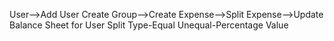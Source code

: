 User-->Add User
Create Group-->Create Expense-->Split Expense-->Update Balance Sheet for User
Split Type-Equal
           Unequal-Percentage
                   Value
